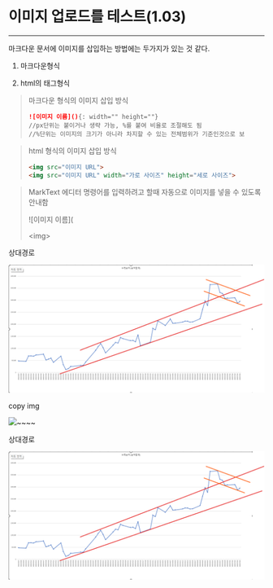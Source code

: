# 이미지 업로드를 테스트(1.03)

---

마크다운 문서에 이미지를 삽입하는 방법에는 두가지가 있는 것 같다.

1. 마크다운형식

2. html의 태그형식

> 마크다운 형식의 이미지 삽입 방식 
> 
> ```markdown
> ![이미지 이름](){: width="" height=""}
> //px단위는 붙이거나 생략 가능, %를 붙여 비율로 조절해도 됨
> //%단위는 이미지의 크기가 아니라 차지할 수 있는 전체범위가 기준인것으로 보
> ```

> html 형식의 이미지 삽입 방식
> 
> ```html
> <img src="이미지 URL">
> <img src="이미지 URL" width="가로 사이즈" height="세로 사이즈">
> ```

> MarkText 에디터
> 명령어를 입력하려고 할때 자동으로 이미지를 넣을 수 있도록 안내함
> 
> \!\[이미지 이름\]\(
> 
> \<img\>

상대경로

![](../images/2023-07-05-image_test/bedbd0dffd2ea6623bc1e5373ee765c512ac509b.png)

copy img

![](C:\Users\cyady\Desktop\project\github_blog\cyady.github.io\images\2023-07-05-image_test\bedbd0dffd2ea6623bc1e5373ee765c512ac509b.png)~~~~

상대경로

![](../images/2023-07-05-image_test/bedbd0dffd2ea6623bc1e5373ee765c512ac509b.png)
